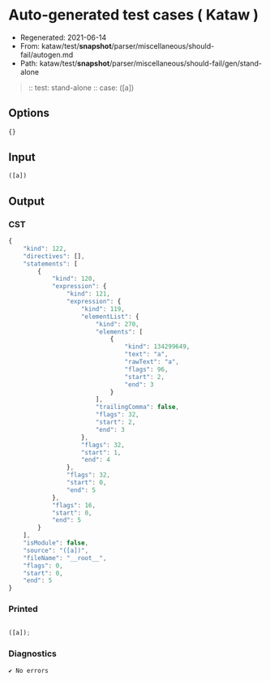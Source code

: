 # Auto-generated test cases ( Kataw )
- Regenerated: 2021-06-14
- From: kataw/test/__snapshot__/parser/miscellaneous/should-fail/autogen.md
- Path: kataw/test/__snapshot__/parser/miscellaneous/should-fail/gen/stand-alone
> :: test: stand-alone
> :: case: ([a])
## Options

`````js
{}
`````
## Input

`````js
([a])
`````
## Output

### CST

```javascript
{
    "kind": 122,
    "directives": [],
    "statements": [
        {
            "kind": 120,
            "expression": {
                "kind": 121,
                "expression": {
                    "kind": 119,
                    "elementList": {
                        "kind": 270,
                        "elements": [
                            {
                                "kind": 134299649,
                                "text": "a",
                                "rawText": "a",
                                "flags": 96,
                                "start": 2,
                                "end": 3
                            }
                        ],
                        "trailingComma": false,
                        "flags": 32,
                        "start": 2,
                        "end": 3
                    },
                    "flags": 32,
                    "start": 1,
                    "end": 4
                },
                "flags": 32,
                "start": 0,
                "end": 5
            },
            "flags": 16,
            "start": 0,
            "end": 5
        }
    ],
    "isModule": false,
    "source": "([a])",
    "fileName": "__root__",
    "flags": 0,
    "start": 0,
    "end": 5
}
```

### Printed

```javascript

([a]);
```

### Diagnostics

```javascript
✔ No errors
```

